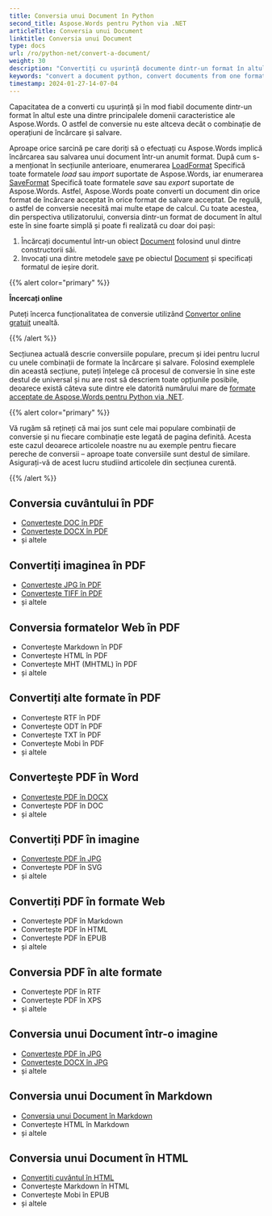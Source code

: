 ```yaml
---
title: Conversia unui Document în Python
second_title: Aspose.Words pentru Python via .NET
articleTitle: Conversia unui Document
linktitle: Conversia unui Document
type: docs
url: /ro/python-net/convert-a-document/
weight: 30
description: "Convertiți cu ușurință documente dintr-un format în altul folosind Python. Puteți lucra cu toate cele mai populare formate, cum ar fi Microsoft Word formate, cum ar fi DOCX sau DOC, OpenDocument formate, cum ar fi ODT sau OTT, formate web, cum ar fi HTML sau XHTML, formate de text, cum ar fi MarkDown sau TXT, și altele."
keywords: "convert a document python, convert documents from one format to another python, convert to markdown python, convert pdf to docx python, convert docx to pdf python, convert doc to pdf python, convert a document Aspose for Python"
timestamp: 2024-01-27-14-07-04
---
```


Capacitatea de a converti cu ușurință și în mod fiabil documente dintr-un format în altul este una dintre principalele domenii caracteristice ale Aspose.Words. O astfel de conversie nu este altceva decât o combinație de operațiuni de încărcare și salvare.

Aproape orice sarcină pe care doriți să o efectuați cu Aspose.Words implică încărcarea sau salvarea unui document într-un anumit format. După cum s-a menționat în secțiunile anterioare, enumerarea [LoadFormat](https://reference.aspose.com/words/python-net/aspose.words/loadformat/) Specifică toate formatele *load* sau *import* suportate de Aspose.Words, iar enumerarea [SaveFormat](https://reference.aspose.com/words/python-net/aspose.words/saveformat/) Specifică toate formatele *save* sau *export* suportate de Aspose.Words. Astfel, Aspose.Words poate converti un document din orice format de încărcare acceptat în orice format de salvare acceptat. De regulă, o astfel de conversie necesită mai multe etape de calcul. Cu toate acestea, din perspectiva utilizatorului, conversia dintr-un format de document în altul este în sine foarte simplă și poate fi realizată cu doar doi pași:

1. Încărcați documentul într-un obiect [Document](https://reference.aspose.com/words/python-net/aspose.words/document/) folosind unul dintre constructorii săi.
1. Invocați una dintre metodele [save](https://reference.aspose.com/words/python-net/aspose.words/document/save/) pe obiectul [Document](https://reference.aspose.com/words/python-net/aspose.words/document/) și specificați formatul de ieșire dorit.

{{% alert color="primary" %}}

**Încercați online**

Puteți încerca funcționalitatea de conversie utilizând [Convertor online gratuit](https://products.aspose.app/words/conversion) unealtă.

{{% /alert %}}

Secțiunea actuală descrie conversiile populare, precum și idei pentru lucrul cu unele combinații de formate la încărcare și salvare. Folosind exemplele din această secțiune, puteți înțelege că procesul de conversie în sine este destul de universal și nu are rost să descriem toate opțiunile posibile, deoarece există câteva sute dintre ele datorită numărului mare de [formate acceptate de Aspose.Words pentru Python via .NET](/words/python-net/supported-document-formats/).

{{% alert color="primary" %}}

Vă rugăm să rețineți că mai jos sunt cele mai populare combinații de conversie și nu fiecare combinație este legată de pagina definită. Acesta este cazul deoarece articolele noastre nu au exemple pentru fiecare pereche de conversii – aproape toate conversiile sunt destul de similare. Asigurați-vă de acest lucru studiind articolele din secțiunea curentă.

{{% /alert %}}

<div class="row">
	<div class="col-md-4">
		<h2>Conversia cuvântului în PDF</h2>
			<ul>
				<li><a href="/words/python-net/convert-a-document-to-pdf/#converting-doc-or-docx-to-pdf">Convertește DOC în PDF</a></li>
				<li><a href="/words/python-net/convert-a-document-to-pdf/#converting-doc-or-docx-to-pdf">Convertește DOCX în PDF</a></li>
				<li>și altele</li>
			</ul>
		<h2>Convertiți imaginea în PDF</h2>
			<ul>
				<li><a href="/words/python-net/convert-a-document-to-pdf/#convert-an-image-to-pdf">Convertește JPG în PDF</a></li>
				<li><a href="/words/python-net/convert-a-document-to-pdf/#convert-an-image-to-pdf">Convertește TIFF în PDF</a></li>
				<li>și altele</li>
			</ul>
		<h2>Conversia formatelor Web în PDF</h2>
			<ul>
				<li>Convertește Markdown în PDF</li>
				<li>Convertește HTML în PDF</li>
				<li>Convertește MHT (MHTML) în PDF</li>
				<li>și altele</li>
			</ul>
		<h2>Convertiți alte formate în PDF</h2>
			<ul>
				<li>Convertește RTF în PDF</li>
				<li>Convertește ODT în PDF</li>
				<li>Convertește TXT în PDF</li>
				<li>Convertește Mobi în PDF</li>
				<li>și altele</li>
			</ul>
	</div>
	<div class="col-md-4">
		<h2>Convertește PDF în Word</h2>
			<ul>
				<li><a href="/words/python-net/convert-pdf-to-other-document-formats/">Convertește PDF în DOCX</a></li>
        <li>Convertește PDF în DOC</li>
				<li>și altele</li>
			</ul>
		<h2>Convertiți PDF în imagine</h2>
			<ul>
				<li><a href="/words/python-net/convert-a-document-to-an-image/">Convertește PDF în JPG</a></li>
        <li>Convertește PDF în SVG</li>
				<li>și altele</li>
			</ul>
		<h2>Convertiți PDF în formate Web</h2>
			<ul>
        <li>Convertește PDF în Markdown</li>
				<li>Convertește PDF în HTML</li>
				<li>Convertește PDF în EPUB</li>
				<li>și altele</li>
			</ul>
		<h2>Conversia PDF în alte formate</h2>
			<ul>
				<li>Convertește PDF în RTF</li>
				<li>Convertește PDF în XPS</li>
				<li>și altele</li>
			</ul>
	</div>
	<div class="col-md-4">
		<h2>Conversia unui Document într-o imagine</h2>
			<ul>
				<li><a href="/words/python-net/convert-a-document-to-an-image/">Convertește PDF în JPG</a></li>
				<li><a href="/words/python-net/convert-a-document-to-an-image/">Convertește DOCX în JPG</a></li>
				<li>și altele</li>
			</ul>
		<h2>Conversia unui Document în Markdown</h2>
			<ul>
				<li><a href="/words/python-net/convert-a-document-to-markdown/">Conversia unui Document în Markdown</a></li>
				<li>Convertește HTML în Markdown</li>
				<li>și altele</li>
			</ul>
		<h2>Conversia unui Document în HTML</h2>
			<ul>
				<li><a href="/words/python-net/convert-a-document-to-html-mhtml-or-epub/#convert-a-document">Convertiți cuvântul în HTML</a></li>
				<li>Convertește Markdown în HTML</li>
				<li>Convertește Mobi în EPUB</li>
				<li>și altele</li>
			</ul>
	</div>
</div>
